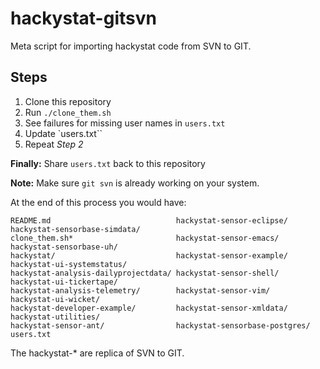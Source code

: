 hackystat-gitsvn
================

Meta script for importing hackystat code from SVN to GIT.

Steps
-----

1. Clone this repository
2. Run ``./clone_them.sh``
3. See failures for missing user names in ``users.txt``
4. Update `users.txt``
5. Repeat *Step 2*
    
**Finally:** Share ``users.txt`` back to this repository

**Note:** Make sure ``git svn`` is already working on your system.

At the end of this process you would have:

    README.md                            hackystat-sensor-eclipse/            hackystat-sensorbase-simdata/
    clone_them.sh*                       hackystat-sensor-emacs/              hackystat-sensorbase-uh/
    hackystat/                           hackystat-sensor-example/            hackystat-ui-systemstatus/
    hackystat-analysis-dailyprojectdata/ hackystat-sensor-shell/              hackystat-ui-tickertape/
    hackystat-analysis-telemetry/        hackystat-sensor-vim/                hackystat-ui-wicket/
    hackystat-developer-example/         hackystat-sensor-xmldata/            hackystat-utilities/
    hackystat-sensor-ant/                hackystat-sensorbase-postgres/       users.txt

The hackystat-* are replica of SVN to GIT.
